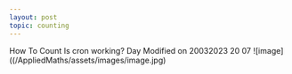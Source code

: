 ```yaml
---
layout: post
topic: counting
---
```


How To Count
Is cron working?
Day 
Modified on 20032023 20 07
![image]((/AppliedMaths/assets/images/image.jpg)